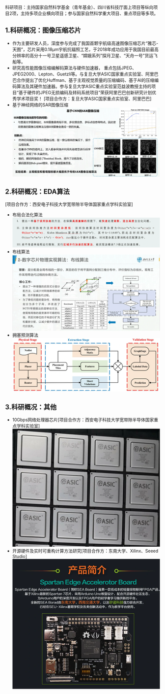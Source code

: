 科研项目：主持国家自然科学基金（青年基金）、四川省科技厅面上项目等纵向项目2项，主持多项企业横向项目；参与国家自然科学重大项目、重点项目等多项。

1.科研概况：图像压缩芯片
---
- 作为主要研发人员，深度参与完成了我国首颗宇航级高速图像压缩芯片“雅芯-天图”，芯片采用0.18μm宇航抗辐照工艺，于2018年成功应用于我国目前最高分辨率的高分十一号卫星遥感卫星、“嫦娥系列”探月卫星、“天舟一号”货运飞船等。
- 研究高性能图像压缩编解码算法与硬件加速器， 重点包括JPEG、JPEG2000、Lepton、Guetzli等。与复旦大学ASIC国家重点实验室、阿里巴巴合作提出了优化Huffman、基于主观视觉质量的压缩编码、基于AI的压缩编码算法及其硬件加速器。参与复旦大学ASIC重点实验室范益波教授主持的项目“基于硬件的JPEG无损编码及转码系统项目”荣获阿里巴巴创新研究计划优秀学术项目奖！ [项目合作方：复旦大学ASIC国家重点实验室、阿里巴巴]
- 基于神经网络的SAR图像压缩
![实例图片](./SAR_compression.webp)

2.科研概况：EDA算法
---
[项目合作方：西安电子科技大学宽带隙半导体国家重点学科实验室]
- 布局合法化算法
![实例图片](./leg.webp)
- 布线算法  
![实例图片](./EDA_layer_assignment.webp)
- 拥塞预测算法
![实例图片](./congestion.webp)

3.科研概况：其他
---
- 10Gbps网络处理器芯片[项目合作方：西安电子科技大学宽带隙半导体国家重点学科实验室]
![实例图片](./NP.webp)
- 开源硬件及实时可重构计算方法研究[项目合作方：东南大学、Xilinx、Seeed Studio]  
![实例图片](./sea.webp)



